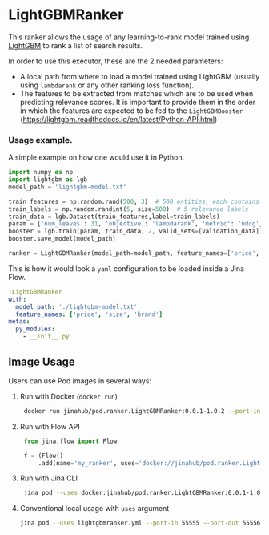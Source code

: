 # LightGBMRanker

This ranker allows the usage of any learning-to-rank model trained using [LightGBM](https://lightgbm.readthedocs.io/en/latest/index.html) to rank a list of search results.

In order to use this executor, these are the 2 needed parameters:
 
 - A local path from where to load a model trained using LightGBM (usually using `lambdarank` or any other ranking loss function).
 - The features to be extracted from matches which are to be used when predicting relevance scores. It is important to provide them in the order
 in which the features are expected to be fed to the `LightGBMBooster` (https://lightgbm.readthedocs.io/en/latest/Python-API.html)
 
### Usage example.

A simple example on how one would use it in Python.

```python
import numpy as np
import lightgbm as lgb
model_path = 'lightgbm-model.txt'

train_features = np.random.rand(500, 3)  # 500 entities, each contains 3 features
train_labels = np.random.randint(5, size=500)  # 5 relevance labels
train_data = lgb.Dataset(train_features,label=train_labels)
param = {'num_leaves': 31, 'objective': 'lambdarank', 'metric': 'ndcg'}
booster = lgb.train(param, train_data, 2, valid_sets=[validation_data])
booster.save_model(model_path)

ranker = LightGBMRanker(model_path=model_path, feature_names=['price', 'size', 'brand'])
```

This is how it would look a `yaml` configuration to be loaded inside a Jina Flow.

```yaml
!LightGBMRanker
with:
  model_path: './lightgbm-model.txt'
  feature_names: ['price', 'size', 'brand']
metas:
  py_modules:
    - __init__.py
```

## Image Usage

Users can use Pod images in several ways:

1. Run with Docker (`docker run`)
   ```bash
    docker run jinahub/pod.ranker.LightGBMRanker:0.0.1-1.0.2 --port-in 55555 --port-out 55556
    ```
    
2. Run with Flow API
   ```python
    from jina.flow import Flow

    f = (Flow()
        .add(name='my_ranker', uses='docker://jinahub/pod.ranker.LightGBMRanker:0.0.1-1.0.2'))
    ```
    
3. Run with Jina CLI
   ```bash
    jina pod --uses docker:jinahub/pod.ranker.LightGBMRanker:0.0.1-1.0.2
    ```
    
4. Conventional local usage with `uses` argument
    ```bash
    jina pod --uses lightgbmranker.yml --port-in 55555 --port-out 55556
    ```
